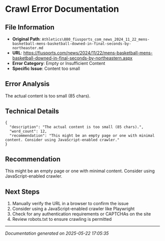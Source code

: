 # Crawl Error Documentation

## File Information
- **Original Path**: `Athletics\880_fiusports_com_news_2024_11_22_mens-basketball-mens-basketball-downed-in-final-seconds-by-northeaster.md`
- **URL**: https://fiusports.com/news/2024/11/22/mens-basketball-mens-basketball-downed-in-final-seconds-by-northeastern.aspx
- **Error Category**: Empty or Insufficient Content
- **Specific Issue**: Content too small

## Error Analysis
The actual content is too small (85 chars).

## Technical Details
```
{
  "description": "The actual content is too small (85 chars).",
  "word_count": 12,
  "recommendation": "This might be an empty page or one with minimal content. Consider using JavaScript-enabled crawler."
}
```

## Recommendation
This might be an empty page or one with minimal content. Consider using JavaScript-enabled crawler.

## Next Steps
1. Manually verify the URL in a browser to confirm the issue
2. Consider using a JavaScript-enabled crawler like Playwright
3. Check for any authentication requirements or CAPTCHAs on the site
4. Review robots.txt to ensure crawling is permitted

---
*Documentation generated on 2025-05-22 17:05:35*
